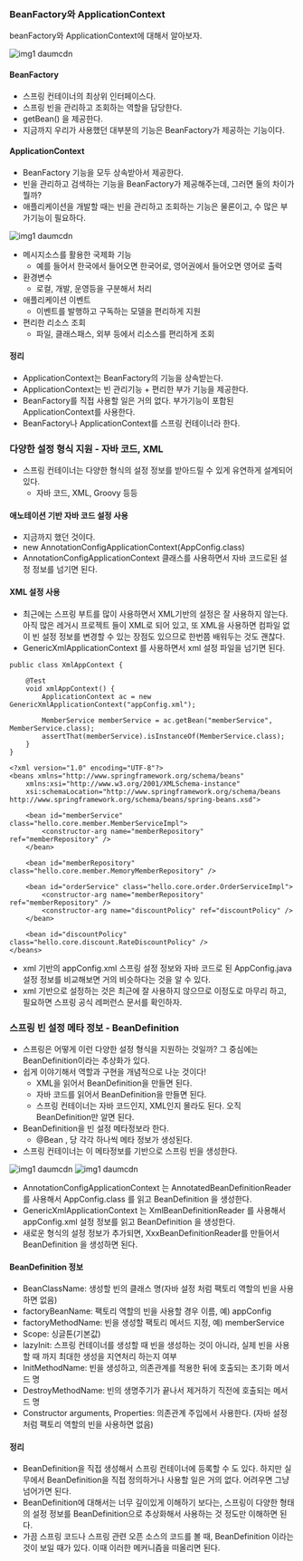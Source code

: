 ### BeanFactory와 ApplicationContext

beanFactory와 ApplicationContext에 대해서 알아보자.

![img1 daumcdn](https://user-images.githubusercontent.com/96756113/176659097-0027e6ad-d4a7-4fb5-8a22-38cd52a8d5b4.png)

#### BeanFactory

-   스프링 컨테이너의 최상위 인터페이스다.
-   스프링 빈을 관리하고 조회하는 역할을 담당한다.
-   getBean() 을 제공한다.
-   지금까지 우리가 사용했던 대부분의 기능은 BeanFactory가 제공하는 기능이다.

#### ApplicationContext

-   BeanFactory 기능을 모두 상속받아서 제공한다.
-   빈을 관리하고 검색하는 기능을 BeanFactory가 제공해주는데, 그러면 둘의 차이가 뭘까?
-   애플리케이션을 개발할 때는 빈을 관리하고 조회하는 기능은 물론이고, 수 많은 부가기능이 필요하다.

![img1 daumcdn](https://user-images.githubusercontent.com/96756113/176659104-d37c1361-b5fb-4081-9785-154833c87908.jpg)

-   메시지소스를 활용한 국제화 기능
    -   예를 들어서 한국에서 들어오면 한국어로, 영어권에서 들어오면 영어로 출력
-   환경변수
    -   로컬, 개발, 운영등을 구분해서 처리
-   애플리케이션 이벤트
    -   이벤트를 발행하고 구독하는 모델을 편리하게 지원
-   편리한 리소스 조회
    -   파일, 클래스패스, 외부 등에서 리소스를 편리하게 조회

#### 정리

-   ApplicationContext는 BeanFactory의 기능을 상속받는다.
-   ApplicationContext는 빈 관리기능 + 편리한 부가 기능을 제공한다.
-   BeanFactory를 직접 사용할 일은 거의 없다. 부가기능이 포함된 ApplicationContext를 사용한다.
-   BeanFactory나 ApplicationContext를 스프링 컨테이너라 한다.

### 다양한 설정 형식 지원 - 자바 코드, XML

-   스프링 컨테이너는 다양한 형식의 설정 정보를 받아드릴 수 있게 유연하게 설계되어 있다.
    -   자바 코드, XML, Groovy 등등

#### 애노테이션 기반 자바 코드 설정 사용

-   지금까지 했던 것이다.
-   new AnnotationConfigApplicationContext(AppConfig.class)
-   AnnotationConfigApplicationContext 클래스를 사용하면서 자바 코드로된 설정 정보를 넘기면 된다.

#### XML 설정 사용

-   최근에는 스프링 부트를 많이 사용하면서 XML기반의 설정은 잘 사용하지 않는다. 아직 많은 레거시 프로젝트 들이 XML로 되어 있고, 또 XML을 사용하면 컴파일 없이 빈 설정 정보를 변경할 수 있는 장점도 있으므로 한번쯤 배워두는 것도 괜찮다.
-   GenericXmlApplicationContext 를 사용하면서 xml 설정 파일을 넘기면 된다.

```
public class XmlAppContext {

    @Test
    void xmlAppContext() {
        ApplicationContext ac = new GenericXmlApplicationContext("appConfig.xml");

        MemberService memberService = ac.getBean("memberService", MemberService.class);
        assertThat(memberService).isInstanceOf(MemberService.class);
    }
}
```

```
<?xml version="1.0" encoding="UTF-8"?>
<beans xmlns="http://www.springframework.org/schema/beans"
    xmlns:xsi="http://www.w3.org/2001/XMLSchema-instance"
    xsi:schemaLocation="http://www.springframework.org/schema/beans http://www.springframework.org/schema/beans/spring-beans.xsd">

    <bean id="memberService" class="hello.core.member.MemberServiceImpl">
        <constructor-arg name="memberRepository" ref="memberRepository" />
    </bean>

    <bean id="memberRepository" class="hello.core.member.MemoryMemberRepository" />

    <bean id="orderService" class="hello.core.order.OrderServiceImpl">
        <constructor-arg name="memberRepository" ref="memberRepository" />
        <constructor-arg name="discountPolicy" ref="discountPolicy" />
    </bean>

    <bean id="discountPolicy" class="hello.core.discount.RateDiscountPolicy" />
</beans>
```

-   xml 기반의 appConfig.xml 스프링 설정 정보와 자바 코드로 된 AppConfig.java 설정 정보를 비교해보면 거의 비슷하다는 것을 알 수 있다.
-   xml 기반으로 설정하는 것은 최근에 잘 사용하지 않으므로 이정도로 마무리 하고, 필요하면 스프링 공식 레퍼런스 문서를 확인하자.

### 스프링 빈 설정 메타 정보 - BeanDefinition

-   스프링은 어떻게 이런 다양한 설정 형식을 지원하는 것일까? 그 중심에는 BeanDefinition이라는 추상화가 있다.
-   쉽게 이야기해서 역할과 구현을 개념적으로 나눈 것이다!
    -   XML을 읽어서 BeanDefinition을 만들면 된다.
    -   자바 코드를 읽어서 BeanDefinition을 만들면 된다.
    -   스프링 컨테이너는 자바 코드인지, XML인지 몰라도 된다. 오직 BeanDefinition만 알면 된다.
-   BeanDefinition을 빈 설정 메타정보라 한다.
    -   @Bean , 당 각각 하나씩 메타 정보가 생성된다.
-   스프링 컨테이너는 이 메타정보를 기반으로 스프링 빈을 생성한다.

![img1 daumcdn](https://user-images.githubusercontent.com/96756113/176659125-cc4d24d2-a1f1-4965-844b-f9719e5c2651.jpg)
![img1 daumcdn](https://user-images.githubusercontent.com/96756113/176659141-2270f65f-e927-43e7-bfb6-1b246f942ce0.jpg)

-   AnnotationConfigApplicationContext 는 AnnotatedBeanDefinitionReader 를 사용해서 AppConfig.class 를 읽고 BeanDefinition 을 생성한다.
-   GenericXmlApplicationContext 는 XmlBeanDefinitionReader 를 사용해서 appConfig.xml 설정 정보를 읽고 BeanDefinition 을 생성한다.
-   새로운 형식의 설정 정보가 추가되면, XxxBeanDefinitionReader를 만들어서 BeanDefinition 을 생성하면 된다.

#### BeanDefinition 정보

-   BeanClassName: 생성할 빈의 클래스 명(자바 설정 처럼 팩토리 역할의 빈을 사용하면 없음)
-   factoryBeanName: 팩토리 역할의 빈을 사용할 경우 이름, 예) appConfig
-   factoryMethodName: 빈을 생성할 팩토리 메서드 지정, 예) memberService
-   Scope: 싱글톤(기본값)
-   lazyInit: 스프링 컨테이너를 생성할 때 빈을 생성하는 것이 아니라, 실제 빈을 사용할 때 까지 최대한 생성을 지연처리 하는지 여부
-   InitMethodName: 빈을 생성하고, 의존관계를 적용한 뒤에 호출되는 초기화 메서드 명
-   DestroyMethodName: 빈의 생명주기가 끝나서 제거하기 직전에 호출되는 메서드 명
-   Constructor arguments, Properties: 의존관계 주입에서 사용한다. (자바 설정 처럼 팩토리 역할의 빈을 사용하면 없음)

#### 정리

-   BeanDefinition을 직접 생성해서 스프링 컨테이너에 등록할 수 도 있다. 하지만 실무에서 BeanDefinition을 직접 정의하거나 사용할 일은 거의 없다. 어려우면 그냥 넘어가면 된다.
-   BeanDefinition에 대해서는 너무 깊이있게 이해하기 보다는, 스프링이 다양한 형태의 설정 정보를 BeanDefinition으로 추상화해서 사용하는 것 정도만 이해하면 된다.
-   가끔 스프링 코드나 스프링 관련 오픈 소스의 코드를 볼 때, BeanDefinition 이라는 것이 보일 때가 있다. 이때 이러한 메커니즘을 떠올리면 된다.
